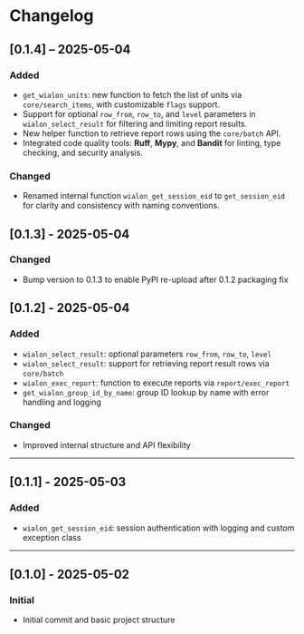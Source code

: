 # Changelog

## [0.1.4] – 2025-05-04

### Added
- `get_wialon_units`: new function to fetch the list of units via `core/search_items`, with customizable `flags` support.
- Support for optional `row_from`, `row_to`, and `level` parameters in `wialon_select_result` for filtering and limiting report results.
- New helper function to retrieve report rows using the `core/batch` API.
- Integrated code quality tools: **Ruff**, **Mypy**, and **Bandit** for linting, type checking, and security analysis.

### Changed
- Renamed internal function `wialon_get_session_eid` to `get_session_eid` for clarity and consistency with naming conventions.


## [0.1.3] - 2025-05-04

### Changed
- Bump version to 0.1.3 to enable PyPI re-upload after 0.1.2 packaging fix

## [0.1.2] - 2025-05-04

### Added
- `wialon_select_result`: optional parameters `row_from`, `row_to`, `level`
- `wialon_select_result`: support for retrieving report result rows via `core/batch`
- `wialon_exec_report`: function to execute reports via `report/exec_report`
- `get_wialon_group_id_by_name`: group ID lookup by name with error handling and logging

### Changed
- Improved internal structure and API flexibility

---

## [0.1.1] - 2025-05-03

### Added
- `wialon_get_session_eid`: session authentication with logging and custom exception class

---

## [0.1.0] - 2025-05-02

### Initial
- Initial commit and basic project structure

